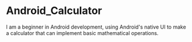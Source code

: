 # Android_Calculator
I am a beginner in Android development, using Android's native UI to make a calculator that can implement basic mathematical operations.
